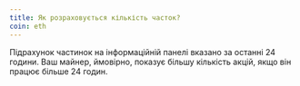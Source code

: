 ```yaml
---
title: Як розраховується кількість часток?
coin: eth
---
```


Підрахунок частинок на інформаційній панелі вказано за останні 24 години. Ваш майнер, ймовірно, показує більшу кількість акцій, якщо він працює більше 24 годин.
